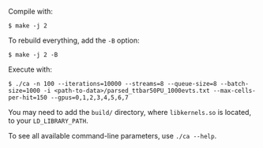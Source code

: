 Compile with:

    $ make -j 2
    
To rebuild everything, add the `-B` option:

    $ make -j 2 -B

Execute with: 

    $ ./ca -n 100 --iterations=10000 --streams=8 --queue-size=8 --batch-size=1000 -i <path-to-data>/parsed_ttbar50PU_1000evts.txt --max-cells-per-hit=150 --gpus=0,1,2,3,4,5,6,7

You may need to add the `build/` directory, where `libkernels.so` is located, to your `LD_LIBRARY_PATH`.

To see all available command-line parameters, use `./ca --help`.
